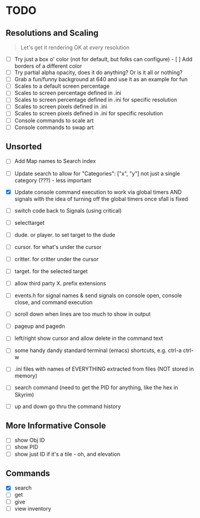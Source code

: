 # TODO

## Resolutions and Scaling

> Let's get it rendering OK at *every* resolution

- [ ] Try just a box o' color (not for default, but folks can configure)
      - [ ] Add borders of a different color
- [ ] Try partial alpha opacity, does it do anything? Or is it all or nothing?
- [ ] Grab a fun/funny background at 640 and use it as an example for fun
- [ ] Scales to a default screen percentage
- [ ] Scales to screen percentage defined in .ini
- [ ] Scales to screen percentage defined in .ini for specific resolution
- [ ] Scales to screen pixels defined in .ini
- [ ] Scales to screen pixels defined in .ini for specific resolution
- [ ] Console commands to scale art
- [ ] Console commands to swap art

## Unsorted

- [ ] Add Map names to Search index
- [ ] Update search to allow for "Categories": ["x", "y"] not just a single category (???) - less important

- [x] Update console command execution to work via global timers AND signals
      with the idea of turning off the global timers once sfall is fixed

- [ ] switch code back to Signals (using critical)

- [ ] selecttarget
- [ ] dude. or player. to set target to the dude
- [ ] cursor. for what's under the cursor
- [ ] critter. for critter under the cursor
- [ ] target. for the selected target
- [ ] allow third party X. prefix extensions
- [ ] events.h for signal names & send signals on console open, console close, and command execution
- [ ] scroll down when lines are too much to show in output
- [ ] pageup and pagedn
- [ ] left/right show cursor and allow delete in the command text
- [ ] some handy dandy standard terminal (emacs) shortcuts, e.g. ctrl-a ctrl-w
- [ ] .ini files with names of EVERYTHING extracted from files (NOT stored in memory)
- [ ] search command (need to get the PID for anything, like the hex in Skyrim)
- [ ] up and down go thru the command history

## More Informative Console

- [ ] show Obj ID
- [ ] show PID
- [ ] show just ID if it's a tile - oh, and elevation

## Commands

- [x] search
- [ ] get
- [ ] give
- [ ] view inventory
